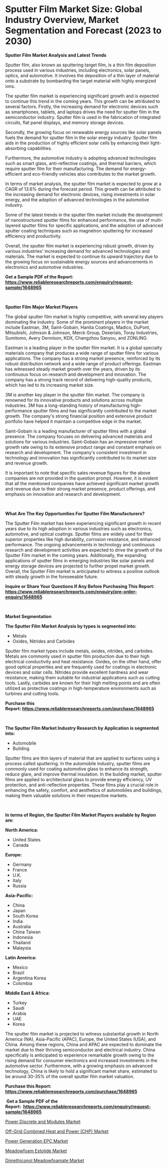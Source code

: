 <p><h1>Sputter Film Market Size: Global Industry Overview, Market Segmentation and Forecast (2023 to 2030)</h1></p><p><strong>Sputter Film Market Analysis and Latest Trends</strong></p>
<p><p>Sputter film, also known as sputtering target film, is a thin film deposition process used in various industries, including electronics, solar panels, optics, and automotive. It involves the deposition of a thin layer of material onto a substrate by bombarding the target material with highly energized ions.</p><p>The sputter film market is experiencing significant growth and is expected to continue this trend in the coming years. This growth can be attributed to several factors. Firstly, the increasing demand for electronic devices such as smartphones, tablets, and laptops drives the need for sputter film in the semiconductor industry. Sputter film is used in the fabrication of integrated circuits, flat panel displays, and memory storage devices.</p><p>Secondly, the growing focus on renewable energy sources like solar panels fuels the demand for sputter film in the solar energy industry. Sputter film aids in the production of highly efficient solar cells by enhancing their light-absorbing capabilities.</p><p>Furthermore, the automotive industry is adopting advanced technologies such as smart glass, anti-reflective coatings, and thermal barriers, which require sputter film for their manufacturing. The demand for energy-efficient and eco-friendly vehicles also contributes to the market growth.</p><p>In terms of market analysis, the sputter film market is expected to grow at a CAGR of 13.6% during the forecast period. This growth can be attributed to the increasing demand for electronic devices, rising investments in solar energy, and the adoption of advanced technologies in the automotive industry.</p><p>Some of the latest trends in the sputter film market include the development of nanostructured sputter films for enhanced performance, the use of multi-layered sputter films for specific applications, and the adoption of advanced sputter coating techniques such as magnetron sputtering for increased efficiency and productivity.</p><p>Overall, the sputter film market is experiencing robust growth, driven by various industries' increasing demand for advanced technologies and materials. The market is expected to continue its upward trajectory due to the growing focus on sustainable energy sources and advancements in electronics and automotive industries.</p></p>
<p><strong>Get a Sample PDF of the Report:&nbsp; <a href="https://www.reliableresearchreports.com/enquiry/request-sample/1648965">https://www.reliableresearchreports.com/enquiry/request-sample/1648965</a></strong></p>
<p>&nbsp;</p>
<p><strong>Sputter Film Major Market Players</strong></p>
<p><p>The global sputter film market is highly competitive, with several key players dominating the industry. Some of the prominent players in the market include Eastman, 3M, Saint-Gobain, Hanita Coatings, Madico, DuPont, Mitsubishi, Johnson & Johnson, Merck Group, Dexerials, Toray Industries, Sumitomo, Avery Dennison, KDX, Changzhou Sanyou, and ZONLING.</p><p>Eastman is a leading player in the sputter film market. It is a global specialty materials company that produces a wide range of sputter films for various applications. The company has a strong market presence, reinforced by its robust distribution network and a wide range of product offerings. Eastman has witnessed steady market growth over the years, driven by its continuous focus on research and development and innovation. The company has a strong track record of delivering high-quality products, which has led to its increasing market size.</p><p>3M is another key player in the sputter film market. The company is renowned for its innovative products and solutions across multiple industries. 3M has a long-standing history of manufacturing high-performance sputter films and has significantly contributed to the market growth. The company's strong financial position and extensive product portfolio have helped it maintain a competitive edge in the market.</p><p>Saint-Gobain is a leading manufacturer of sputter films with a global presence. The company focuses on delivering advanced materials and solutions for various industries. Saint-Gobain has an impressive market growth rate owing to its extensive product range and constant emphasis on research and development. The company's consistent investment in technology and innovation has significantly contributed to its market size and revenue growth.</p><p>It is important to note that specific sales revenue figures for the above companies are not provided in the question prompt. However, it is evident that all the mentioned companies have achieved significant market growth and revenue due to their strong market presence, product offerings, and emphasis on innovation and research and development.</p></p>
<p>&nbsp;</p>
<p><strong>What Are The Key Opportunities For Sputter Film Manufacturers?</strong></p>
<p><p>The Sputter Film market has been experiencing significant growth in recent years due to its high adoption in various industries such as electronics, automotive, and optical coatings. Sputter films are widely used for their superior properties like high durability, corrosion resistance, and enhanced performance. The ongoing advancements in technology and continuous research and development activities are expected to drive the growth of the Sputter Film market in the coming years. Additionally, the expanding applications of sputter films in emerging industries like solar panels and energy storage devices are projected to further propel market growth. Overall, the Sputter Film market is anticipated to witness a positive outlook with steady growth in the foreseeable future.</p></p>
<p><strong>Inquire or Share Your Questions If Any Before Purchasing This Report: <a href="https://www.reliableresearchreports.com/enquiry/pre-order-enquiry/1648965">https://www.reliableresearchreports.com/enquiry/pre-order-enquiry/1648965</a></strong></p>
<p>&nbsp;</p>
<p><strong>Market Segmentation</strong></p>
<p><strong>The Sputter Film Market Analysis by types is segmented into:</strong></p>
<p><ul><li>Metals</li><li>Oxides, Nitrides and Carbides</li></ul></p>
<p><p>Sputter film market types include metals, oxides, nitrides, and carbides. Metals are commonly used in sputter film production due to their high electrical conductivity and heat resistance. Oxides, on the other hand, offer good optical properties and are frequently used for coatings in electronic devices and solar cells. Nitrides provide excellent hardness and wear resistance, making them suitable for industrial applications such as cutting tools. Lastly, carbides are known for their high melting points and are often utilized as protective coatings in high-temperature environments such as turbines and cutting tools.</p></p>
<p><strong>Purchase this Report:&nbsp;<a href="https://www.reliableresearchreports.com/purchase/1648965">https://www.reliableresearchreports.com/purchase/1648965</a></strong></p>
<p>&nbsp;</p>
<p><strong>The Sputter Film Market Industry Research by Application is segmented into:</strong></p>
<p><ul><li>Automobile</li><li>Building</li></ul></p>
<p><p>Sputter films are thin layers of material that are applied to surfaces using a process called sputtering. In the automobile industry, sputter films are commonly used for coating automotive glass to enhance its strength, reduce glare, and improve thermal insulation. In the building market, sputter films are applied to architectural glass to provide energy efficiency, UV protection, and anti-reflective properties. These films play a crucial role in enhancing the safety, comfort, and aesthetics of automobiles and buildings, making them valuable solutions in their respective markets.</p></p>
<p>&nbsp;</p>
<p><strong>In terms of Region, the Sputter Film Market Players available by Region are:</strong></p>
<p>
    <p> <strong> North America: </strong>
        <ul>
            <li>United States</li>
            <li>Canada</li>
        </ul>
        </p> 
    <p> <strong> Europe: </strong>
        <ul>
            <li>Germany</li>
            <li>France</li>
            <li>U.K.</li>
            <li>Italy</li>
            <li>Russia</li>
        </ul>
        </p> 
    <p> <strong> Asia-Pacific: </strong>
        <ul>
            <li>China</li>
            <li>Japan</li>
            <li>South Korea</li>
            <li>India</li>
            <li>Australia</li>
            <li>China Taiwan</li>
            <li>Indonesia</li>
            <li>Thailand</li>
            <li>Malaysia</li>
        </ul>
        </p> 
    <p> <strong> Latin America: </strong>
        <ul>
            <li>Mexico</li>
            <li>Brazil</li>
            <li>Argentina Korea</li>
            <li>Colombia</li>
        </ul>
        </p> 
    <p> <strong> Middle East & Africa: </strong>
        <ul>
            <li>Turkey</li>
            <li>Saudi</li>
            <li>Arabia</li>
            <li>UAE</li>
            <li>Korea</li>
        </ul>
    </p>
    </p>
<p><p>The sputter film market is projected to witness substantial growth in North America (NA), Asia-Pacific (APAC), Europe, the United States (USA), and China. Among these regions, China and APAC are expected to dominate the market due to their thriving semiconductor and electrical industry. China specifically is anticipated to experience remarkable growth owing to the rising demand for consumer electronics and increased investments in the automotive sector. Furthermore, with a growing emphasis on advanced technology, China is likely to hold a significant market share, estimated to be around 30-35% of the overall sputter film market valuation.</p></p>
<p><strong>Purchase this Report: <a href="https://www.reliableresearchreports.com/purchase/1648965">https://www.reliableresearchreports.com/purchase/1648965</a></strong></p>
<p>&nbsp;<strong>Get a Sample PDF of the Report:&nbsp;&nbsp;<a href="https://www.reliableresearchreports.com/enquiry/request-sample/1648965">https://www.reliableresearchreports.com/enquiry/request-sample/1648965</a></strong></p>
<p><strong></strong></p>
<p><p><a href="https://medium.com/@margaretlee84/power-discrete-and-modules-market-research-report-its-history-and-forecast-2023-to-2030-908cdf0baf07">Power Discrete and Modules Market</a></p><p><a href="https://medium.com/@jarredmertz2772/off-grid-combined-heat-and-power-chp-market-share-evolution-and-market-growth-trends-2023-2030-59c59a516404">Off-Grid Combined Heat and Power (CHP) Market</a></p><p><a href="https://medium.com/@reyeshowell655/power-generation-epc-market-trends-forecast-and-competitive-analysis-to-2030-07b2435a80ba">Power Generation EPC Market</a></p><p><a href="https://github.com/rahu1506/Market-Research-Report-List-1/blob/main/meadowfoam-estolide-market.md">Meadowfoam Estolide Market</a></p><p><a href="https://github.com/rahu1505/Market-Research-Report-List-1/blob/main/dimethiconol-meadowfoamate-market.md">Dimethiconol Meadowfoamate Market</a></p></p>